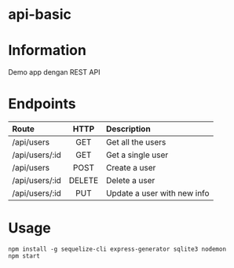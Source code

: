# api-basic

# Information

Demo app dengan REST API

# Endpoints

| Route           | HTTP          | Description                 |
| :-------------- |:-------------:| :-------------------------- |
| /api/users      | GET           | Get all the users           |
| /api/users/:id  | GET           | Get a single user           |
| /api/users      | POST          | Create a user               |
| /api/users/:id  | DELETE        | Delete a user               |
| /api/users/:id  | PUT           | Update a user with new info |

# Usage

```
npm install -g sequelize-cli express-generator sqlite3 nodemon
npm start

```
